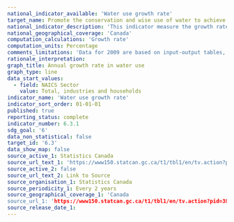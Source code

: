 ```yaml
---
national_indicator_available: 'Water use growth rate'
target_name: Promote the conservation and wise use of water to achieve a 30% reduction or increased efficiency in water use in various sectors by 2025 (based on 2009 water use levels)
national_indicator_description: 'This indicator measure the growth rate in water use in different sector of the economy as well as by households.'
national_geographical_coverage: 'Canada'
computation_calculations: 'Growth rate'
computation_units: Percentage
comments_limitations: 'Data for 2009 are based on input-output tables, while data for 2011 onwards are based on the supply and use tables: comparisons with the 2009 data should be done with caution. The estimate for water use does not include the use of water for hydro-electricity production.'
rationale_interpretation: 
graph_title: Annual growth rate in water use
graph_type: line
data_start_values:
  - field: NAICS Sector
    value: Total, industries and households
indicator_name: 'Water use growth rate'
indicator_sort_order: 01-01-01
published: true
reporting_status: complete
indicator_number: 6.3.1
sdg_goal: '6'
data_non_statistical: false
target_id: '6.3'
data_show_map: false
source_active_1: Statistics Canada
source_url_text_1: 'https://www150.statcan.gc.ca/t1/tbl1/en/tv.action?pid=3810025001&cubeTimeFrame.startYear=2009&cubeTimeFrame.endYear=2017&referencePeriods=20090101%2C20170101'
source_active_2: false
source_url_text_2: Link to Source
source_organisation_1: Statistics Canada
source_periodicity_1: Every 2 years
source_geographical_coverage_1: 'Canada
source_url_1: 'https://www150.statcan.gc.ca/t1/tbl1/en/tv.action?pid=3810025001&cubeTimeFrame.startYear=2009&cubeTimeFrame.endYear=2017&referencePeriods=20090101%2C20170101'
source_release_date_1: 
---
```


